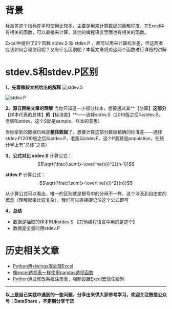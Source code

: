 # 背景
标准差这个指标在平时使用比较多，主要是用来计算数据的离散程度，在Excel中有相关的函数，可以直接来计算，其他的编程语言里面也有相关的函数。

Excel中提供了2个函数 stdev.S 和 stdev.P ，都可以用来计算标准差，但这两者应该如何合理使用呢？又有什么区别呢？本篇文章将对这两个函数进行详细的讲解

# stdev.S和stdev.P区别
**1、先看微软文档给出的解释**
![stdev.S](https://upload-images.jianshu.io/upload_images/6641583-c785a27165cb785b.png?imageMogr2/auto-orient/strip%7CimageView2/2/w/640)

![stdev.P](https://upload-images.jianshu.io/upload_images/6641583-fb590d33f39d80a5.png?imageMogr2/auto-orient/strip%7CimageView2/2/w/1240)

**2、源自网络文章的理解**
当你只知道一小部分样本，想要通过其**【估算】**这部分**【样本代表的总体】**的**【标准差】**——选择stdev.S（2010版之后叫stdev.S，老版叫stdev。这个S就是sample，样本的意思）

当你拿到的数据已经是**整体数据**了，想要计算这部分数据精确的标准差——选择stdev.P(2010版之后叫stdev.P，老版叫stdevP。这个P我猜是population，在统计学上有“总体”之意）

**3、公式对比**
**stdev.S** 计算公式：
$$\sqrt{\frac{\sum(x-\overline{x})^2}{n-1}}$$

**stdev.P** 计算公式：
$$\sqrt{\frac{\sum(x-\overline{x})^2}{n}}$$

从计算公式可以看出，唯一的区别就是根号中的分母不一样，这个涉及到自由度的概念（理解起来比较复杂），我们可以直接硬记住这个公式即可

**4、总结**
- 数据是抽取的样本时用stdev.S 【其他编程语言中用的是这个】
- 数据是全量时用stdev.P

# 历史相关文章
- [Python用xlwings库处理Excel](https://www.jianshu.com/p/8e9f02f93df6)
- [像excel透视表一样使用pandas透视函数](https://www.jianshu.com/p/d6782830fe62)
- [Python通过修改系统注册表，强制设置Excel宏信任级别](https://www.jianshu.com/p/b7c9a700fe1f)
**************************************************************************
**以上是自己实践中遇到的一些问题，分享出来供大家参考学习，欢迎关注微信公众号：DataShare ，不定期分享干货**

